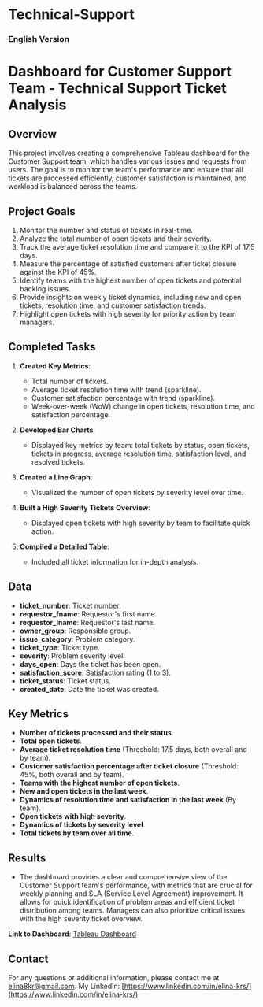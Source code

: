 # Technical-Support
### English Version

# Dashboard for Customer Support Team - Technical Support Ticket Analysis

## Overview
This project involves creating a comprehensive Tableau dashboard for the Customer Support team, which handles various issues and requests from users. The goal is to monitor the team's performance and ensure that all tickets are processed efficiently, customer satisfaction is maintained, and workload is balanced across the teams.

## Project Goals
1. Monitor the number and status of tickets in real-time.
2. Analyze the total number of open tickets and their severity.
3. Track the average ticket resolution time and compare it to the KPI of 17.5 days.
4. Measure the percentage of satisfied customers after ticket closure against the KPI of 45%.
5. Identify teams with the highest number of open tickets and potential backlog issues.
6. Provide insights on weekly ticket dynamics, including new and open tickets, resolution time, and customer satisfaction trends.
7. Highlight open tickets with high severity for priority action by team managers.

## Completed Tasks
1. **Created Key Metrics**:
   - Total number of tickets.
   - Average ticket resolution time with trend (sparkline).
   - Customer satisfaction percentage with trend (sparkline).
   - Week-over-week (WoW) change in open tickets, resolution time, and satisfaction percentage.
   
2. **Developed Bar Charts**:
   - Displayed key metrics by team: total tickets by status, open tickets, tickets in progress, average resolution time, satisfaction level, and resolved tickets.

3. **Created a Line Graph**:
   - Visualized the number of open tickets by severity level over time.

4. **Built a High Severity Tickets Overview**:
   - Displayed open tickets with high severity by team to facilitate quick action.

5. **Compiled a Detailed Table**:
   - Included all ticket information for in-depth analysis.

## Data
- **ticket_number**: Ticket number.
- **requestor_fname**: Requestor's first name.
- **requestor_lname**: Requestor's last name.
- **owner_group**: Responsible group.
- **issue_category**: Problem category.
- **ticket_type**: Ticket type.
- **severity**: Problem severity level.
- **days_open**: Days the ticket has been open.
- **satisfaction_score**: Satisfaction rating (1 to 3).
- **ticket_status**: Ticket status.
- **created_date**: Date the ticket was created.

## Key Metrics
- **Number of tickets processed and their status**.
- **Total open tickets**.
- **Average ticket resolution time** (Threshold: 17.5 days, both overall and by team).
- **Customer satisfaction percentage after ticket closure** (Threshold: 45%, both overall and by team).
- **Teams with the highest number of open tickets**.
- **New and open tickets in the last week**.
- **Dynamics of resolution time and satisfaction in the last week** (By team).
- **Open tickets with high severity**.
- **Dynamics of tickets by severity level**.
- **Total tickets by team over all time**.

## Results
- The dashboard provides a clear and comprehensive view of the Customer Support team's performance, with metrics that are crucial for weekly planning and SLA (Service Level Agreement) improvement. It allows for quick identification of problem areas and efficient ticket distribution among teams. Managers can also prioritize critical issues with the high severity ticket overview.

**Link to Dashboard**: [Tableau Dashboard](https://public.tableau.com/app/profile/elina.krs/viz/Technicalsupport_17187007717150/Technicalsupport)

## Contact

For any questions or additional information, please contact me at elina8kr@gmail.com.
My LinkedIn: [https://www.linkedin.com/in/elina-krs/](https://www.linkedin.com/in/elina-krs/)
